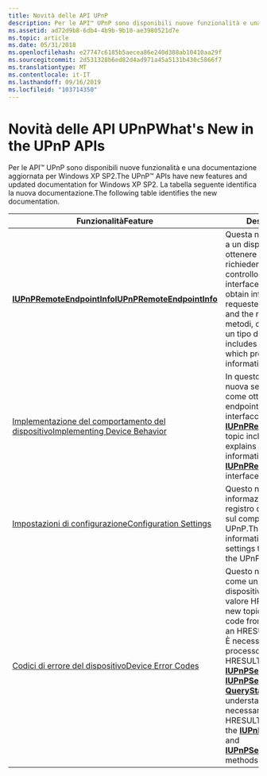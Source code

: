 ```yaml
---
title: Novità delle API UPnP
description: Per le API™ UPnP sono disponibili nuove funzionalità e una documentazione aggiornata per Windows XP SP2. La tabella seguente identifica la nuova documentazione.
ms.assetid: ad72d9b8-6db4-4b9b-9b10-ae3980521d7e
ms.topic: article
ms.date: 05/31/2018
ms.openlocfilehash: e27747c6185b5aecea86e240d388ab10410aa29f
ms.sourcegitcommit: 2d531328b6ed82d4ad971a45a5131b430c5866f7
ms.translationtype: MT
ms.contentlocale: it-IT
ms.lasthandoff: 09/16/2019
ms.locfileid: "103714350"
---
```

# <a name="whats-new-in-the-upnp-apis"></a><span data-ttu-id="3e23f-104">Novità delle API UPnP</span><span class="sxs-lookup"><span data-stu-id="3e23f-104">What's New in the UPnP APIs</span></span>

<span data-ttu-id="3e23f-105">Per le API™ UPnP sono disponibili nuove funzionalità e una documentazione aggiornata per Windows XP SP2.</span><span class="sxs-lookup"><span data-stu-id="3e23f-105">The UPnP™ APIs have new features and updated documentation for Windows XP SP2.</span></span> <span data-ttu-id="3e23f-106">La tabella seguente identifica la nuova documentazione.</span><span class="sxs-lookup"><span data-stu-id="3e23f-106">The following table identifies the new documentation.</span></span>



| <span data-ttu-id="3e23f-107">Funzionalità</span><span class="sxs-lookup"><span data-stu-id="3e23f-107">Feature</span></span>                                                          | <span data-ttu-id="3e23f-108">Descrizione</span><span class="sxs-lookup"><span data-stu-id="3e23f-108">Description</span></span>                                                                                                                                                                                                                                                                                                                                                                   |
|------------------------------------------------------------------|-------------------------------------------------------------------------------------------------------------------------------------------------------------------------------------------------------------------------------------------------------------------------------------------------------------------------------------------------------------------------------|
| [<span data-ttu-id="3e23f-109">**IUPnPRemoteEndpointInfo**</span><span class="sxs-lookup"><span data-stu-id="3e23f-109">**IUPnPRemoteEndpointInfo**</span></span>](/windows/desktop/api/Upnphost/nn-upnphost-iupnpremoteendpointinfo)       | <span data-ttu-id="3e23f-110">Questa nuova interfaccia consente a un dispositivo ospitato di ottenere informazioni su un richiedente, ovvero un punto di controllo, e la richiesta.</span><span class="sxs-lookup"><span data-stu-id="3e23f-110">This new interface allows a hosted device to obtain information about a requester (that is, a control point) and the request.</span></span> <span data-ttu-id="3e23f-111">Sono inclusi tre metodi, ognuno dei quali fornisce un tipo diverso di informazioni.</span><span class="sxs-lookup"><span data-stu-id="3e23f-111">It includes three methods, each of which provides a different type of information.</span></span>                                                                                                                                                              |
| [<span data-ttu-id="3e23f-112">Implementazione del comportamento del dispositivo</span><span class="sxs-lookup"><span data-stu-id="3e23f-112">Implementing Device Behavior</span></span>](implementing-device-behavior.md) | <span data-ttu-id="3e23f-113">In questo argomento è inclusa una nuova sezione in cui viene illustrato come ottenere informazioni sugli endpoint tramite la nuova interfaccia [**IUPnPRemoteEndpointInfo**](/windows/desktop/api/Upnphost/nn-upnphost-iupnpremoteendpointinfo) .</span><span class="sxs-lookup"><span data-stu-id="3e23f-113">This topic includes a new section that explains how to obtain endpoint information by using the new [**IUPnPRemoteEndpointInfo**](/windows/desktop/api/Upnphost/nn-upnphost-iupnpremoteendpointinfo) interface.</span></span>                                                                                                                                                                                                     |
| [<span data-ttu-id="3e23f-114">Impostazioni di configurazione</span><span class="sxs-lookup"><span data-stu-id="3e23f-114">Configuration Settings</span></span>](configuration-settings.md)             | <span data-ttu-id="3e23f-115">Questo nuovo argomento fornisce informazioni sulle impostazioni del registro di sistema che influiscono sul comportamento delle API UPnP.</span><span class="sxs-lookup"><span data-stu-id="3e23f-115">This new topic provides information about the registry settings that affect the behavior of the UPnP APIs.</span></span>                                                                                                                                                                                                                                                                    |
| [<span data-ttu-id="3e23f-116">Codici di errore del dispositivo</span><span class="sxs-lookup"><span data-stu-id="3e23f-116">Device Error Codes</span></span>](device-error-codes.md)                     | <span data-ttu-id="3e23f-117">Questo nuovo argomento illustra come un codice di errore di un dispositivo viene convertito in un valore HRESULT e viceversa.</span><span class="sxs-lookup"><span data-stu-id="3e23f-117">This new topic explains how an error code from a device is converted to an HRESULT value and vice versa.</span></span> <span data-ttu-id="3e23f-118">È necessario comprendere questo processo per valutare un valore HRESULT restituito dai metodi [**IUPnPService:: InvokeAction**](/windows/desktop/api/Upnp/nf-upnp-iupnpservice-invokeaction) e [**IUPnPService:: QueryStateVariable**](/windows/desktop/api/Upnp/nf-upnp-iupnpservice-querystatevariable) .</span><span class="sxs-lookup"><span data-stu-id="3e23f-118">An understanding of this process is necessary in order to evaluate an HRESULT value that is returned by the [**IUPnPService::InvokeAction**](/windows/desktop/api/Upnp/nf-upnp-iupnpservice-invokeaction) and [**IUPnPService::QueryStateVariable**](/windows/desktop/api/Upnp/nf-upnp-iupnpservice-querystatevariable) methods.</span></span> |



 

 

 




